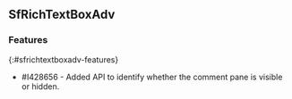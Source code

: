 ## SfRichTextBoxAdv


### Features
{:#sfrichtextboxadv-features}

* \#I428656 - Added API to identify whether the comment pane is visible or hidden.